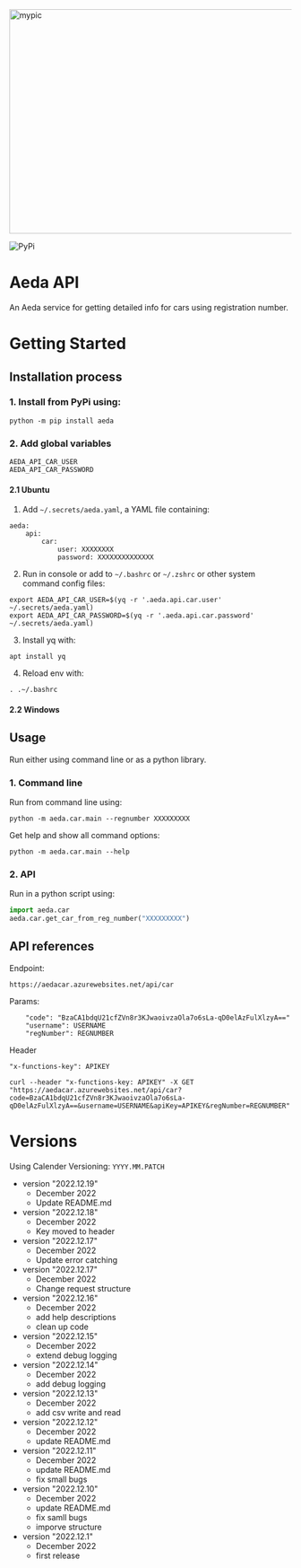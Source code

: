 
<img src="https://uploads-ssl.webflow.com/616e87dbb58bda5ac7435eb0/616ead050b8ac6154ca472a6_aeda-logo-web.svg" alt="mypic" style="width:1000px; height:400px"/>

![PyPi](https://img.shields.io/pypi/v/aeda?label=pypi%20package)

# Aeda API 
An Aeda service for getting detailed info for cars using registration number.

# Getting Started
## Installation process

### 1. Install from PyPi using:
```console
python -m pip install aeda
```

### 2. Add global variables

```
AEDA_API_CAR_USER
AEDA_API_CAR_PASSWORD
``` 

#### 2.1  Ubuntu
1. Add `~/.secrets/aeda.yaml`, a YAML file containing:
```
aeda:
    api:
        car:
            user: XXXXXXXX
            password: XXXXXXXXXXXXXX
```
2. Run in console or add to `~/.bashrc` or `~/.zshrc` or other system command config files:
```console
export AEDA_API_CAR_USER=$(yq -r '.aeda.api.car.user' ~/.secrets/aeda.yaml)
export AEDA_API_CAR_PASSWORD=$(yq -r '.aeda.api.car.password' ~/.secrets/aeda.yaml)
```
3. Install yq with:
```console
apt install yq
```
4. Reload env with:
```console
. .~/.bashrc
```
#### 2.2 Windows


## Usage
Run either using command line or as a python library.

### 1. Command line
Run from command line using:
```console
python -m aeda.car.main --regnumber XXXXXXXXX
``` 
Get help and show all command options:
```console
python -m aeda.car.main --help
``` 
### 2. API
Run in a python script using:
```python
import aeda.car
aeda.car.get_car_from_reg_number("XXXXXXXXX")
``` 


## API references

Endpoint:
```
https://aedacar.azurewebsites.net/api/car
```
Params:
```
    "code": "BzaCA1bdqU21cfZVn8r3KJwaoivzaOla7o6sLa-qD0elAzFulXlzyA=="
    "username": USERNAME
    "regNumber": REGNUMBER

``` 
Header
```
"x-functions-key": APIKEY
```

```
curl --header "x-functions-key: APIKEY" -X GET "https://aedacar.azurewebsites.net/api/car?code=BzaCA1bdqU21cfZVn8r3KJwaoivzaOla7o6sLa-qD0elAzFulXlzyA==&username=USERNAME&apiKey=APIKEY&regNumber=REGNUMBER"
``` 


# Versions 
Using Calender Versioning: `YYYY.MM.PATCH`
- version "2022.12.19"
  - December 2022
  - Update README.md
- version "2022.12.18"
  - December 2022
  - Key moved to header
- version "2022.12.17"
  - December 2022
  - Update error catching
- version "2022.12.17"
  - December 2022
  - Change request structure
- version "2022.12.16"
  - December 2022
  - add help descriptions
  - clean up code
- version "2022.12.15"
  - December 2022
  - extend debug logging 
- version "2022.12.14"
  - December 2022
  - add debug logging 
- version "2022.12.13"
  - December 2022
  - add csv write and read 
- version "2022.12.12"
  - December 2022
  - update README.md 
- version "2022.12.11"
  - December 2022
  - update README.md 
  - fix small bugs
- version "2022.12.10"
  - December 2022
  - update README.md 
  - fix samll bugs
  - imporve structure
- version "2022.12.1"
  - December 2022
  - first release 


